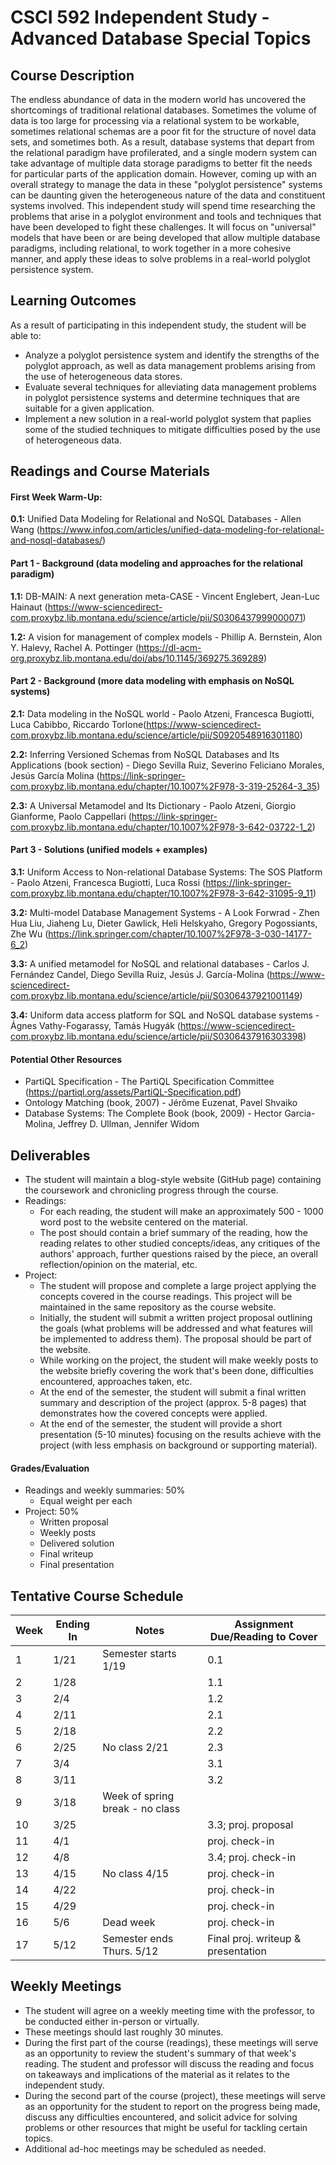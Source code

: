 # CSCI 592 Independent Study - Advanced Database Special Topics

## Course Description

The endless abundance of data in the modern world has uncovered the shortcomings of traditional relational databases. Sometimes the volume of data is too large for processing via a relational system to be workable, sometimes relational schemas are a poor fit for the structure of novel data sets, and sometimes both. As a result, database systems that depart from the relational paradigm have profilerated, and a single modern system can take advantage of multiple data storage paradigms to better fit the needs for particular parts of the application domain. However, coming up with an overall strategy to manage the data in these "polyglot persistence" systems can be daunting given the heterogeneous nature of the data and constituent systems involved. This independent study will spend time researching the problems that arise in a polyglot environment and tools and techniques that have been developed to fight these challenges. It will focus on "universal" models that have been or are being developed that allow multiple database paradigms, including relational, to work together in a more cohesive manner, and apply these ideas to solve problems in a real-world polyglot persistence system.

## Learning Outcomes

As a result of participating in this independent study, the student will be able to:
* Analyze a polyglot persistence system and identify the strengths of the polyglot approach, as well as data management problems arising from the use of heterogeneous data stores.
* Evaluate several techniques for alleviating data management problems in polyglot persistence systems and determine techniques that are suitable for a given application.
* Implement a new solution in a real-world polyglot system that paplies some of the studied techniques to mitigate difficulties posed by the use of heterogeneous data.

## Readings and Course Materials

#### First Week Warm-Up:

**0.1:** Unified Data Modeling for Relational and NoSQL Databases - Allen Wang (https://www.infoq.com/articles/unified-data-modeling-for-relational-and-nosql-databases/)

#### Part 1 - Background (data modeling and approaches for the relational paradigm)

**1.1:** DB-MAIN: A next generation meta-CASE - Vincent Englebert, Jean-Luc Hainaut (https://www-sciencedirect-com.proxybz.lib.montana.edu/science/article/pii/S0306437999000071)

**1.2:** A vision for management of complex models - Phillip A. Bernstein, Alon Y. Halevy, Rachel A. Pottinger (https://dl-acm-org.proxybz.lib.montana.edu/doi/abs/10.1145/369275.369289)

#### Part 2 - Background (more data modeling with emphasis on NoSQL systems)

**2.1:** Data modeling in the NoSQL world - Paolo Atzeni, Francesca Bugiotti, Luca Cabibbo, Riccardo Torlone(https://www-sciencedirect-com.proxybz.lib.montana.edu/science/article/pii/S0920548916301180)

**2.2:** Inferring Versioned Schemas from NoSQL Databases and Its Applications (book section) - Diego Sevilla Ruiz, Severino Feliciano Morales, Jesús García Molina (https://link-springer-com.proxybz.lib.montana.edu/chapter/10.1007%2F978-3-319-25264-3_35)

**2.3:** A Universal Metamodel and Its Dictionary - Paolo Atzeni, Giorgio Gianforme, Paolo Cappellari (https://link-springer-com.proxybz.lib.montana.edu/chapter/10.1007%2F978-3-642-03722-1_2)

#### Part 3 - Solutions (unified models + examples)

**3.1:** Uniform Access to Non-relational Database Systems: The SOS Platform - Paolo Atzeni, Francesca Bugiotti, Luca Rossi (https://link-springer-com.proxybz.lib.montana.edu/chapter/10.1007%2F978-3-642-31095-9_11)

**3.2:** Multi-model Database Management Systems - A Look Forwrad - Zhen Hua Liu, Jiaheng Lu, Dieter Gawlick, Heli Helskyaho, Gregory Pogossiants, Zhe Wu (https://link.springer.com/chapter/10.1007%2F978-3-030-14177-6_2)

**3.3:** A unified metamodel for NoSQL and relational databases - Carlos J. Fernández Candel, Diego Sevilla Ruiz, Jesús J. García-Molina (https://www-sciencedirect-com.proxybz.lib.montana.edu/science/article/pii/S0306437921001149)

**3.4:** Uniform data access platform for SQL and NoSQL database systems - Ágnes Vathy-Fogarassy, Tamás Hugyák (https://www-sciencedirect-com.proxybz.lib.montana.edu/science/article/pii/S0306437916303398)

#### Potential Other Resources

* PartiQL Specification - The PartiQL Specification Committee (https://partiql.org/assets/PartiQL-Specification.pdf)
* Ontology Matching (book, 2007) - Jérôme Euzenat, Pavel Shvaiko
* Database Systems: The Complete Book (book, 2009) - Hector Garcia-Molina, Jeffrey D. Ullman, Jennifer Widom

## Deliverables

* The student will maintain a blog-style website (GitHub page) containing the coursework and chronicling progress through the course.
* Readings:
  * For each reading, the student will make an approximately 500 - 1000 word post to the website centered on the material.
  * The post should contain a brief summary of the reading, how the reading relates to other studied concepts/ideas, any critiques of the authors' approach, further questions raised by the piece, an overall reflection/opinion on the material, etc.
* Project:
  * The student will propose and complete a large project applying the concepts covered in the course readings. This project will be maintained in the same repository as the course website.
  * Initially, the student will submit a written project proposal outlining the goals (what problems will be addressed and what features will be implemented to address them). The proposal should be part of the website.
  * While working on the project, the student will make weekly posts to the website briefly covering the work that's been done, difficulties encountered, approaches taken, etc.
  * At the end of the semester, the student will submit a final written summary and description of the project (approx. 5-8 pages) that demonstrates how the covered concepts were applied.
  * At the end of the semester, the student will provide a short presentation (5-10 minutes) focusing on the results achieve with the project (with less emphasis on background or supporting material).


#### Grades/Evaluation

* Readings and weekly summaries: 50%
  * Equal weight per each
* Project: 50%
  * Written proposal
  * Weekly posts
  * Delivered solution
  * Final writeup
  * Final presentation

## Tentative Course Schedule

| Week | Ending In | Notes | Assignment Due/Reading to Cover |
|------|-----------|-------|---------------------------------|
| 1 | 1/21 | Semester starts 1/19 | 0.1 |
| 2 | 1/28 | | 1.1 |
| 3 | 2/4 | | 1.2 |
| 4 | 2/11 | | 2.1 |
| 5 | 2/18 | | 2.2 |
| 6 | 2/25 | No class 2/21 | 2.3 |
| 7 | 3/4 | | 3.1 |
| 8 | 3/11 | | 3.2 |
| 9 | 3/18 | Week of spring break - no class | |
| 10 | 3/25 | | 3.3; proj. proposal |
| 11 | 4/1 | | proj. check-in |
| 12 | 4/8 | | 3.4; proj. check-in |
| 13 | 4/15 | No class 4/15 | proj. check-in |
| 14 | 4/22 | | proj. check-in |
| 15 | 4/29 | | proj. check-in |
| 16 | 5/6 | Dead week | proj. check-in |
| 17 | 5/12 | Semester ends Thurs. 5/12 | Final proj. writeup & presentation |

## Weekly Meetings

* The student will agree on a weekly meeting time with the professor, to be conducted either in-person or virtually.
* These meetings should last roughly 30 minutes.
* During the first part of the course (readings), these meetings will serve as an opportunity to review the student's summary of that week's reading. The student and professor will discuss the reading and focus on takeaways and implications of the material as it relates to the independent study.
* During the second part of the course (project), these meetings will serve as an opportunity for the student to report on the progress being made, discuss any difficulties encountered, and solicit advice for solving problems or other resources that might be useful for tackling certain topics.
* Additional ad-hoc meetings may be scheduled as needed.